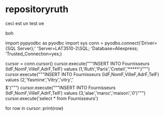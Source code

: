 # repositoryruth
ceci est un test oe

boh

import pypyodbc as pyodbc
import sys
conn = pyodbs.connect('Driver={SQL Server};'
               'Server=LAT3510-2\SQL;
               'Database=Aliexpress;
               'Trusted_Connection=yes;)




cursor = conn.cursor()
cursor.execute("""INSERT INTO Fournisseurs (IdF,NomF,VilleF,AdrF,TelF) values (1,'Ruth','Paris','Creteil','*****')""")
cursor.execute("""INSERT INTO Fournisseurs (IdF,NomF,VilleF,AdrF,TelF) values (2,'Yasmine','Vitry','vitry','$$$$$')""")
cursor.execute("""INSERT INTO Fournisseurs (IdF,NomF,VilleF,AdrF,TelF) values (3,'alae','maroc','maison','*0*')""")
cursor.execute('select * from Fournisseurs')

for row in cursor:
    print(row)
